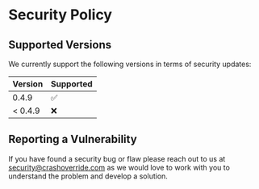# Security Policy

## Supported Versions

We currently support the following versions in terms of security updates:

| Version | Supported          |
| ------- | ------------------ |
| 0.4.9   | :white_check_mark: |
| < 0.4.9 | :x:                |

## Reporting a Vulnerability

If you have found a security bug or flaw please reach out to us at
[security@crashoverride.com](mailto:security@crashoverride.com) as
we would love to work with you to understand the problem and develop
a solution.
